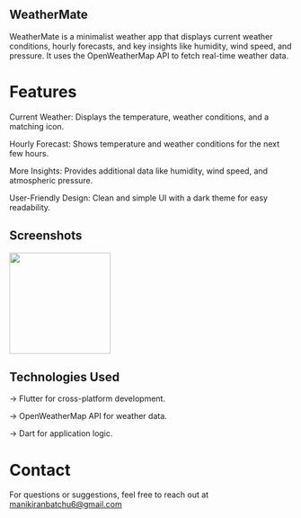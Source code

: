 ## WeatherMate

WeatherMate is a minimalist weather app that displays current weather conditions, hourly forecasts, and key insights like humidity, wind speed, and pressure. It uses the OpenWeatherMap API to fetch real-time weather data.

# Features

Current Weather: Displays the temperature, weather conditions, and a matching icon.

Hourly Forecast: Shows temperature and weather conditions for the next few hours.

More Insights: Provides additional data like humidity, wind speed, and atmospheric pressure.

User-Friendly Design: Clean and simple UI with a dark theme for easy readability.

## Screenshots

<img src="https://github.com/user-attachments/assets/f548bb29-5531-4d08-8414-7cd258ffc033" width="180" />

## Technologies Used

-> Flutter for cross-platform development.

-> OpenWeatherMap API for weather data.

-> Dart for application logic.

# Contact
For questions or suggestions, feel free to reach out at manikiranbatchu6@gmail.com
